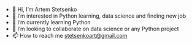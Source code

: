 - 👋 Hi, I’m Artem Stetsenko
- 👀 I’m interested in Python learning, data science and finding new job
- 🌱 I’m currently learning Python
- 💞️ I’m looking to collaborate on data science or any Python project
- 📫 How to reach me stetsenkoart@gmail.com

<!---
ArtemStet/ArtemStet is a ✨ special ✨ repository because its `README.md` (this file) appears on your GitHub profile.
You can click the Preview link to take a look at your changes.
--->
